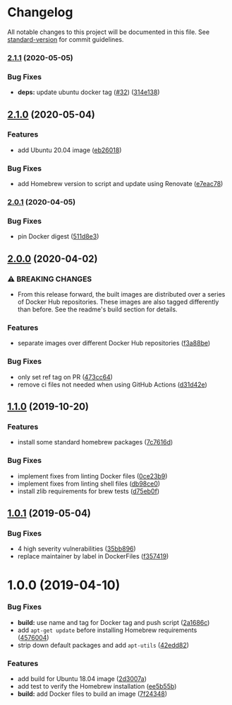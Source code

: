# Changelog

All notable changes to this project will be documented in this file. See [standard-version](https://github.com/conventional-changelog/standard-version) for commit guidelines.

### [2.1.1](https://github.com/vidavidorra/docker-linux-images/compare/v2.1.0...v2.1.1) (2020-05-05)

### Bug Fixes

- **deps:** update ubuntu docker tag ([#32](https://github.com/vidavidorra/docker-linux-images/issues/32)) ([314e138](https://github.com/vidavidorra/docker-linux-images/commit/314e1388a39875f123c03c4e0078403693fa2925))

## [2.1.0](https://github.com/vidavidorra/docker-linux-images/compare/v2.0.1...v2.1.0) (2020-05-04)

### Features

- add Ubuntu 20.04 image ([eb26018](https://github.com/vidavidorra/docker-linux-images/commit/eb260183f7998dce85073b6c8663b07c47506b62))

### Bug Fixes

- add Homebrew version to script and update using Renovate ([e7eac78](https://github.com/vidavidorra/docker-linux-images/commit/e7eac782045fa61ca627943263ed21e13db3247d))

### [2.0.1](https://github.com/vidavidorra/docker-linux-images/compare/v2.0.0...v2.0.1) (2020-04-05)

### Bug Fixes

- pin Docker digest ([511d8e3](https://github.com/vidavidorra/docker-linux-images/commit/511d8e3d6c196ab21cfec9a47e6d9201a6576d17))

## [2.0.0](https://github.com/vidavidorra/docker-linux-images/compare/v1.1.0...v2.0.0) (2020-04-02)

### ⚠ BREAKING CHANGES

- From this release forward, the built images are distributed over a series of Docker Hub repositories. These images are also tagged differently than before. See the readme's build section for details.

### Features

- separate images over different Docker Hub repositories ([f3a88be](https://github.com/vidavidorra/docker-linux-images/commit/f3a88be6bdad5b91b736e58f3c0a4da74f5176ac))

### Bug Fixes

- only set ref tag on PR ([473cc64](https://github.com/vidavidorra/docker-linux-images/commit/473cc643ed8c8240adcc46046be7000d845c5f92))
- remove ci files not needed when using GitHub Actions ([d31d42e](https://github.com/vidavidorra/docker-linux-images/commit/d31d42e3b9fd9bb4111e2ccd9b96220f9a74cb9a))

## [1.1.0](https://github.com/vidavidorra/docker-linux/compare/v1.0.1...v1.1.0) (2019-10-20)

### Features

- install some standard homebrew packages ([7c7616d](https://github.com/vidavidorra/docker-linux/commit/7c7616d5e8fa555c09bd05e21212a066b2cd65a0))

### Bug Fixes

- implement fixes from linting Docker files ([0ce23b9](https://github.com/vidavidorra/docker-linux/commit/0ce23b930ce35237c97051bfe929de86b9d2850a))
- implement fixes from linting shell files ([db98ce0](https://github.com/vidavidorra/docker-linux/commit/db98ce013f4743ef5bcdd17802bc510bafbba031))
- install zlib requirements for brew tests ([d75eb0f](https://github.com/vidavidorra/docker-linux/commit/d75eb0fee58c9ad91c9ed53f1764d2f99d2fe769))

<a name="1.0.1"></a>

## [1.0.1](https://github.com/vidavidorra/docker-linux/compare/v1.0.0...v1.0.1) (2019-05-04)

### Bug Fixes

- 4 high severity vulnerabilities ([35bb896](https://github.com/vidavidorra/docker-linux/commit/35bb896))
- replace maintainer by label in DockerFiles ([f357419](https://github.com/vidavidorra/docker-linux/commit/f357419))

<a name="1.0.0"></a>

# 1.0.0 (2019-04-10)

### Bug Fixes

- **build:** use name and tag for Docker tag and push script ([2a1686c](https://github.com/vidavidorra/docker-linux/commit/2a1686c))
- add `apt-get update` before installing Homebrew requirements ([4576004](https://github.com/vidavidorra/docker-linux/commit/4576004))
- strip down default packages and add `apt-utils` ([42edd82](https://github.com/vidavidorra/docker-linux/commit/42edd82))

### Features

- add build for Ubuntu 18.04 image ([2d3007a](https://github.com/vidavidorra/docker-linux/commit/2d3007a))
- add test to verify the Homebrew installation ([ee5b55b](https://github.com/vidavidorra/docker-linux/commit/ee5b55b))
- **build:** add Docker files to build an image ([7f24348](https://github.com/vidavidorra/docker-linux/commit/7f24348))
